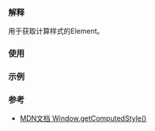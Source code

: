 
### 解释
用于获取计算样式的Element。

### 使用

### 示例

### 参考
- [MDN文档 Window.getComputedStyle()](https://developer.mozilla.org/zh-CN/docs/Web/API/Window/getComputedStyle)